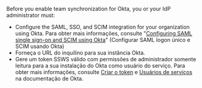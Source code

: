 Before you enable team synchronization for Okta, you or your IdP administrator must:

- Configure the SAML, SSO, and SCIM integration for your organization using Okta. Para obter mais informações, consulte "[Configuring SAML single sign-on and SCIM using Okta](/organizations/managing-saml-single-sign-on-for-your-organization/configuring-saml-single-sign-on-and-scim-using-okta)" (Configurar SAML logon único e SCIM usando Okta)
- Forneça o URL do inquilino para sua instância Okta.
- Gere um token SSWS válido com permissões de administrador somente leitura para a sua instalação do Okta como usuário do serviço. Para obter mais informações, consulte [Criar o token](https://developer.okta.com/docs/guides/create-an-api-token/create-the-token/) e [Usuários de serviços](https://help.okta.com/asa/en-us/Content/Topics/Adv_Server_Access/docs/service-users.htm) na documentação de Okta.
